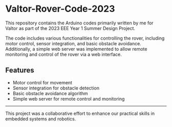 # Valtor-Rover-Code-2023

This repository contains the Arduino codes primarily written by me for Valtor as part of the 2023 EEE Year 1 Summer Design Project.

The code includes various functionalities for controlling the rover, including motor control, sensor integration, and basic obstacle avoidance. Additionally, a simple web server was implemented to allow remote monitoring and control of the rover via a web interface.

## Features

- Motor control for movement
- Sensor integration for obstacle detection
- Basic obstacle avoidance algorithm
- Simple web server for remote control and monitoring

---

This project was a collaborative effort to enhance our practical skills in embedded systems and robotics.
